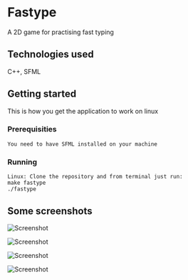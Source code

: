 # Fastype

A 2D game for practising fast typing

## Technologies used

C++, SFML


## Getting started

This is how you get the application to work on linux

### Prerequisities

```
You need to have SFML installed on your machine
```

### Running

```
Linux: Clone the repository and from terminal just run:
make fastype
./fastype
```

## Some screenshots


![Screenshot](https://i.ibb.co/TmtNcHt/menu.png)

![Screenshot](https://i.ibb.co/nfcpBFq/Game.png)

![Screenshot](https://i.ibb.co/6WwM0hv/gameplay.png)

![Screenshot](https://i.ibb.co/NVMVyBY/scores.png)

